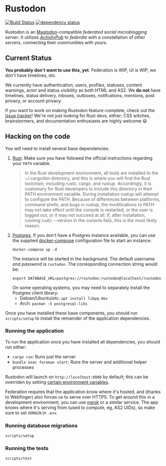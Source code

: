 # Rustodon

[![Build Status](https://travis-ci.org/rustodon/rustodon.svg?branch=master)](https://travis-ci.org/rustodon/rustodon) [![dependency status](https://deps.rs/repo/github/rustodon/rustodon/status.svg)](https://deps.rs/repo/github/rustodon/rustodon)

Rustodon is an [Mastodon](https://joinmastodon.org)-compatible _federated social microblogging server_. It utilizes [_ActivityPub_](http://activitypub.rocks) to _federate_ with a constellation of _other servers_, connecting their communities with yours.

## Current Status
**You probably don't want to use this, yet**. Federation is WIP, UI is WIP, we don't have timelines, etc.

We currently have authentication, users, profiles, statuses, content warnings, actor and status visibility as both HTML and AS2.
We **do not** have timelines, status delivery, inboxes, outboxes, notifcations, mentions, post privacy, or account privacy.

If you want to work on making Rustodon feature-complete, check out the [issue tracker](https://github.com/rustodon/rustodon/issues)! We're not just looking for Rust devs, either; CSS witches, brainstormers, and documentation enthusiasts are highly welcome :smiley:

## Hacking on the code

You will need to install several base dependencies:

1. [Rust](https://www.rust-lang.org/en-US/install.html). Make sure you have followed the official instructions regarding your `PATH` variable.
   > In the Rust development environment, all tools are installed to the ~/.cargo/bin directory, and this is where you will find the Rust toolchain, including rustc, cargo, and rustup.
   > Accordingly, it is customary for Rust developers to include this directory in their PATH environment variable. During installation rustup will attempt to configure the PATH. Because of differences between platforms, command shells, and bugs in rustup, the modifications to PATH may not take effect until the console is restarted, or the user is logged out, or it may not succeed at all.
   > If, after installation, running rustc --version in the console fails, this is the most likely reason. 
1. [Postgres](https://www.postgresql.org/download/). If you don't have a Postgres instance available, you can use the supplied [docker-compose](https://github.com/docker/compose/) configuration file to start an instance:
   ```
   docker-compose up -d
   ```
   The instance will be started in the background. The default username _and password_ is `rustodon`. The corresponding connection string would be:
   ```
   export DATABASE_URL=postgres://rustodon:rustodon@localhost/rustodon
   ```
   On some operating systems, you may need to separately install the Postgres client library:
   * Debian/Ubuntu/etc: `apt install libpq-dev`
   * Arch: `pacman -S postgresql-libs`

Once you have installed these base components, you should run `scripts/setup` to install the remainder of the application dependencies.

### Running the application

To run the application once you have installed all dependencies, you should run either:

* `cargo run`: Runs just the server
* `bundle exec foreman start`: Runs the server and additional helper processes

Rustodon will launch on `http://localhost:8000` by default; this can be overriden by setting [certain environment variables](https://rocket.rs/guide/configuration/#environment-variables).

Federation requires that the application know where it's hosted, and (thanks to Webfinger) also forces us to serve over HTTPS. To get around this in a development environment, you can use [ngrok](https://ngrok.com/) or a similar service. The app knows where it's serving from (used to compute, eg, AS2 UIDs), so make sure to set `DOMAIN` in `.env`.

### Running database migrations

`scripts/setup`

### Running the tests

`scripts/test`

